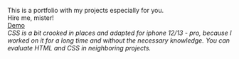  This is a portfolio with my projects especially for you. \
 Hire me, mister! \
 [Demo](https://vadimlyutsko.github.io/Portfolio/) \
*CSS is a bit crooked in places and adapted for iphone 12/13 - pro, because I worked on it for a long time and without the necessary knowledge. You can evaluate HTML and CSS in neighboring projects.*
